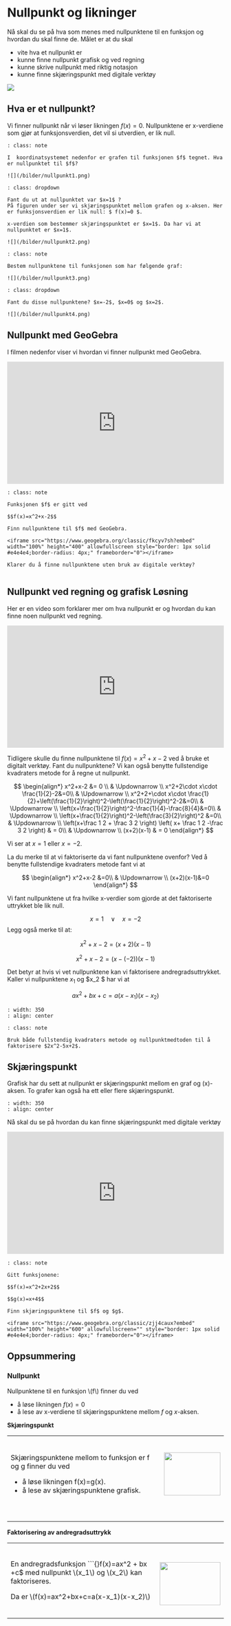 # Nullpunkt og likninger

Nå skal du se på hva som menes med nullpunktene til en funksjon og hvordan du skal finne de.
Målet er at du skal 

* vite hva et nullpunkt er
* kunne finne nullpunkt grafisk og ved regning
* kunne skrive nullpunkt med riktig notasjon
* kunne finne skjæringspunkt med digitale verktøy

![](/bilder/matthew-henry-HeVd38MWnw4-unsplash%20(1).jpg)


## Hva er et nullpunkt? 

Vi finner nullpunkt når vi løser likningen 
$f(x)=0$. Nullpunktene er x-verdiene som gjør at funksjonsverdien, det vil si utverdien, er lik null.

```{admonition} Oppgave 1
: class: note

I  koordinatsystemet nedenfor er grafen til funksjonen $f$ tegnet. Hva er nullpunktet til $f$?

![](/bilder/nullpunkt1.png)
```

```{admonition} Løsning
: class: dropdown

Fant du ut at nullpunktet var $x=1$ ?
På figuren under ser vi skjæringspunktet mellom grafen og x-aksen. Her er funksjonsverdien er lik null: $ f(x)=0 $.

x-verdien som bestemmer skjæringspunktet er $x=1$. Da har vi at nullpunktet er $x=1$.

![](/bilder/nullpunkt2.png)
```

```{admonition} Oppgave 2
: class: note

Bestem nullpunktene til funksjonen som har følgende graf: 

![](/bilder/nullpunkt3.png)

```

```{admonition} Løsning
: class: dropdown

Fant du disse nullpunktene? $x=-2$, $x=0$ og $x=2$. 

![](/bilder/nullpunkt4.png)

```

## Nullpunkt med GeoGebra


I filmen nedenfor viser vi hvordan vi finner nullpunkt med GeoGebra.


<div style="padding:56.25% 0 0 0;position:relative;"><iframe src="https://player.vimeo.com/video/320947509?h=10bc4933cf&title=0&byline=0&portrait=0" style="position:absolute;top:0;left:0;width:100%;height:100%;" frameborder="0" allow="autoplay; fullscreen; picture-in-picture" allowfullscreen></iframe></div><script src="https://player.vimeo.com/api/player.js"></script>


```{admonition} Oppgave 3
: class: note

Funksjonen $f$ er gitt ved 

$$f(x)=x^2+x-2$$

Finn nullpunktene til $f$ med GeoGebra. 

<iframe src="https://www.geogebra.org/classic/fkcyv7sh?embed" width="100%" height="400" allowfullscreen style="border: 1px solid #e4e4e4;border-radius: 4px;" frameborder="0"></iframe>

Klarer du å finne nullpunktene uten bruk av digitale verktøy?


```


## Nullpunkt ved regning og grafisk Løsning

Her er en video som forklarer mer om hva nullpunkt er og hvordan du kan finne noen nullpunkt ved regning.

<div style="padding:56.25% 0 0 0;position:relative;"><iframe src="https://player.vimeo.com/video/321048760?h=6d4522b0f9&title=0&byline=0&portrait=0" style="position:absolute;top:0;left:0;width:100%;height:100%;" frameborder="0" allow="autoplay; fullscreen; picture-in-picture" allowfullscreen></iframe></div><script src="https://player.vimeo.com/api/player.js"></script>

Tidligere skulle du finne nullpunktene til $f(x)=x^2+x-2$ ved å bruke et digitalt verktøy. Fant du nullpunktene?
Vi kan også benytte fullstendige kvadraters metode for å regne ut nullpunkt. 

$$
\begin{align*}
    x^2+x-2 &= 0 \\
      & \Updownarrow \\
    x^2+2\cdot x\cdot \frac{1}{2}-2&=0\\
      & \Updownarrow \\
    x^2+2+\cdot x\cdot \frac{1}{2}+\left(\frac{1}{2}\right)^2-\left(\frac{1}{2}\right)^2-2&=0\\
      & \Updownarrow \\
    \left(x+\frac{1}{2}\right)^2-\frac{1}{4}-\frac{8}{4}&=0\\
      & \Updownarrow \\
    \left(x+\frac{1}{2}\right)^2-\left(\frac{3}{2}\right)^2 &=0\\
      & \Updownarrow \\
     \left(x+\frac 1 2 + \frac 3 2 \right) \left( x+ \frac 1 2 -\frac 3 2 \right) & = 0\\
       & \Updownarrow \\
    (x+2)(x-1) & = 0
\end{align*}
$$

Vi ser at $x=1$ eller $x=-2$. 

La du merke til at vi faktoriserte da vi fant nullpunktene ovenfor? Ved å benytte fullstendige kvadraters metode fant vi at 

$$
\begin{align*}
x^2+x-2 &=0\\
  & \Updownarrow \\
    (x+2)(x-1)&=0
\end{align*}
$$

Vi fant nullpunktene ut fra hvilke x-verdier som gjorde at det faktoriserte uttrykket ble lik null.

$$ x=1 \quad  \vee \quad  x=-2$$
 Legg også merke til at: 

$$x^2+x-2 =(x+2)(x-1)$$

$$x^2+x-2 =(x-(-2))(x-1)$$

Det betyr at hvis vi vet nullpunktene kan vi faktorisere andregradsuttrykket. 
Kaller vi nullpunktene $x_1$ og $x_2 $ har vi at 

$$ax^2+bx+c=a(x-x_1)(x-x_2)$$

```{figure}/bilder/faktorisering-nullpunkt.png
: width: 350
: align: center
```

```{admonition} Oppgave 4
: class: note

Bruk både fullstendig kvadraters metode og nullpunktmedtoden til å faktorisere $2x^2-5x+2$.

```

## Skjæringspunkt

Grafisk har du sett at nullpunkt er skjæringspunkt mellom en graf og \(x\)-aksen. To grafer kan også ha ett eller flere skjæringspunkt.

```{figure}/bilder/skjaeringpunkt1.png
: width: 350
: align: center

```
Nå skal du se på hvordan du kan finne skjæringspunkt med digitale verktøy

<div style="padding:56.25% 0 0 0;position:relative;"><iframe src="https://player.vimeo.com/video/339112176?h=26688f379e&title=0&byline=0&portrait=0" style="position:absolute;top:0;left:0;width:100%;height:100%;" frameborder="0" allow="autoplay; fullscreen; picture-in-picture" allowfullscreen></iframe></div><script src="https://player.vimeo.com/api/player.js"></script>


```{admonition} Oppgave 5
: class: note

Gitt funksjonene:

$$f(x)=x^2+2x+2$$

$$g(x)=x+4$$

Finn skjæringspunktene til $f$ og $g$.

<iframe src="https://www.geogebra.org/classic/zjj4caux?embed" width="100%" height="600" allowfullscreen="" style="border: 1px solid #e4e4e4;border-radius: 4px;" frameborder="0"></iframe>
```

## Oppsummering


<h3><span style="font-size: 16px;">Nullpunkt</span></h3>
<p>Nullpunktene til en funksjon \(f\) finner du ved</p>

* å løse likningen $f(x)=0$
* å lese av x-verdiene til skjæringspunktene mellom $f$ og $x$-aksen.


**Skjæringspunkt**
<table border="0">
    <tbody>
        <tr>
            <td>
                <p>Skjæringspunktene mellom to funksjon er f og g finner du ved&nbsp;&nbsp;&nbsp;&nbsp;&nbsp;&nbsp;&nbsp;&nbsp;&nbsp;&nbsp;&nbsp;&nbsp;&nbsp;&nbsp;&nbsp;&nbsp;&nbsp;&nbsp;&nbsp;&nbsp;&nbsp;&nbsp;&nbsp;&nbsp;&nbsp;&nbsp;&nbsp;&nbsp;&nbsp;&nbsp;&nbsp;&nbsp;&nbsp;&nbsp;&nbsp;</p>
                <ul>
                    <li>å løse likningen f(x)=g(x).</li>
                    <li>å lese av skjæringspunktene grafisk.</li>
                </ul>
                &nbsp;</td>
            <td>&nbsp; &nbsp; &nbsp; &nbsp; &nbsp; &nbsp; &nbsp; &nbsp;
                <p style="text-align: right;"><img src="bilder/Skjæringspunktfg.png" height="100" width="131"></p>
                &nbsp; &nbsp; &nbsp; &nbsp; &nbsp; &nbsp; &nbsp; &nbsp; &nbsp; &nbsp; &nbsp; &nbsp; &nbsp; &nbsp; &nbsp; &nbsp; &nbsp;</td>
        </tr>
    </tbody>
</table>

**Faktorisering av andregradsuttrykk**
<table border="0">
    <tbody>
        <tr>
            <td>&nbsp;&nbsp;&nbsp;&nbsp;&nbsp;&nbsp;&nbsp;&nbsp;&nbsp;
                <p>En andregradsfunksjon ```{}f(x)=ax^2 + bx +c$ med nullpunkt \(x_1\) og \(x_2\) kan faktoriseres.</p>
                <p>Da er \(f(x)=ax^2+bx+c=a(x-x_1)(x-x_2)\)</p>
                &nbsp;&nbsp;&nbsp;&nbsp;&nbsp;&nbsp;&nbsp;&nbsp;&nbsp;</td>
            <td>
                <p style="text-align: center;"><img style="float: left;" src="bilder/Nullpunktoppsummerign.png" height="100" width="141"></p>
            </td>
        </tr>
    </tbody>
</table>
<p></p>